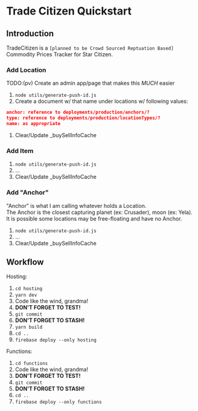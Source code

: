# Trade Citizen Quickstart

## Introduction

TradeCitizen is a `[planned to be Crowd Sourced Reptuation Based]` Commodity Prices Tracker for Star Citizen.

### Add Location

TODO:(pv) Create an admin app/page that makes this *MUCH* easier

1. `node utils/generate-push-id.js`
1. Create a document w/ that name under locations w/ following values:
```json
anchor: reference to deployments/production/anchors/?
type: reference to deployments/production/locationTypes/?
name: as appropriate
```
1. Clear/Update _buySellInfoCache

### Add Item

1. `node utils/generate-push-id.js`
1. ...
1. Clear/Update _buySellInfoCache

### Add "Anchor"

"Anchor" is what I am calling whatever holds a Location.  
The Anchor is the closest capturing planet (ex: Crusader), moon (ex: Yela).  
It is possible some locations may be free-floating and have no Anchor.

1. `node utils/generate-push-id.js`
1. ...
1. Clear/Update _buySellInfoCache

## Workflow

Hosting:

1. `cd hosting`
1. `yarn dev`
1. Code like the wind, grandma!
1. **DON'T FORGET TO TEST!**
1. `git commit`
1. **DON'T FORGET TO STASH!**
1. `yarn build`
1. `cd ..`
1. `firebase deploy --only hosting`

Functions:

1. `cd functions`
1. Code like the wind, grandma!
1. **DON'T FORGET TO TEST!**
1. `git commit`
1. **DON'T FORGET TO STASH!**
1. `cd ..`
1. `firebase deploy --only functions`
 